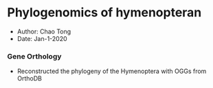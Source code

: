 # Phylogenomics of hymenopteran

- Author: Chao Tong
- Date: Jan-1-2020

### Gene Orthology
- Reconstructed the phylogeny of the Hymenoptera with OGGs from OrthoDB
